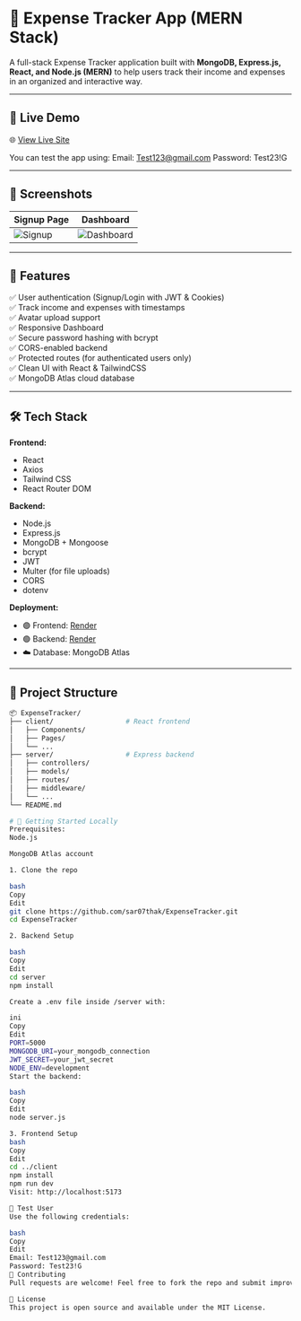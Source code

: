 # 💸 Expense Tracker App (MERN Stack)

A full-stack Expense Tracker application built with **MongoDB, Express.js, React, and Node.js (MERN)** to help users track their income and expenses in an organized and interactive way.

---

## 🚀 Live Demo

🌐 [View Live Site](https://expensetracker-front-rpp5.onrender.com/signup)

You can test the app using:
Email: Test123@gmail.com
Password: Test23!G


---

## 📸 Screenshots

| Signup Page | Dashboard |
|-------------|-----------|
| ![Signup](https://github.com/sar07thak/ExpenseTracker/assets/signup.png) | ![Dashboard](https://github.com/sar07thak/ExpenseTracker/assets/dashboard.png) |

---

## 🔧 Features

✅ User authentication (Signup/Login with JWT & Cookies)  
✅ Track income and expenses with timestamps  
✅ Avatar upload support  
✅ Responsive Dashboard  
✅ Secure password hashing with bcrypt  
✅ CORS-enabled backend  
✅ Protected routes (for authenticated users only)  
✅ Clean UI with React & TailwindCSS  
✅ MongoDB Atlas cloud database

---

## 🛠️ Tech Stack

**Frontend:**
- React
- Axios
- Tailwind CSS
- React Router DOM

**Backend:**
- Node.js
- Express.js
- MongoDB + Mongoose
- bcrypt
- JWT
- Multer (for file uploads)
- CORS
- dotenv

**Deployment:**
- 🟣 Frontend: [Render](https://render.com/)
- 🟢 Backend: [Render](https://render.com/)
- ☁️ Database: MongoDB Atlas

---

## 📁 Project Structure

```bash
📦 ExpenseTracker/
├── client/                  # React frontend
│   ├── Components/
│   ├── Pages/
│   └── ...
├── server/                  # Express backend
│   ├── controllers/
│   ├── models/
│   ├── routes/
│   ├── middleware/
│   └── ...
└── README.md

# 🚀 Getting Started Locally
Prerequisites:
Node.js

MongoDB Atlas account

1. Clone the repo

bash
Copy
Edit
git clone https://github.com/sar07thak/ExpenseTracker.git
cd ExpenseTracker

2. Backend Setup

bash
Copy
Edit
cd server
npm install

Create a .env file inside /server with:

ini
Copy
Edit
PORT=5000
MONGODB_URI=your_mongodb_connection
JWT_SECRET=your_jwt_secret
NODE_ENV=development
Start the backend:

bash
Copy
Edit
node server.js

3. Frontend Setup
bash
Copy
Edit
cd ../client
npm install
npm run dev
Visit: http://localhost:5173

🧪 Test User
Use the following credentials:

bash
Copy
Edit
Email: Test123@gmail.com
Password: Test23!G
🤝 Contributing
Pull requests are welcome! Feel free to fork the repo and submit improvements or bug fixes.

📃 License
This project is open source and available under the MIT License.




